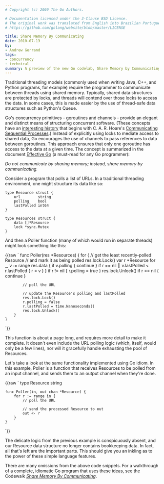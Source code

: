```yaml
---
# Copyright (c) 2009 The Go Authors.

# Documentation licensed under the 3-Clause BSD License.
# The original work was translated from English into Brazilian Portuguese.
# https://github.com/golang/website/blob/master/LICENSE

title: Share Memory By Communicating
date: 2010-07-13
by:
- Andrew Gerrand
tags:
- concurrency
- technical
summary: A preview of the new Go codelab, Share Memory by Communicating.
---
```



Traditional threading models (commonly used when writing Java,
C++, and Python programs, for example) require the programmer to communicate
between threads using shared memory.
Typically, shared data structures are protected by locks,
and threads will contend over those locks to access the data.
In some cases, this is made easier by the use of thread-safe data structures
such as Python's Queue.

Go's concurrency primitives - goroutines and channels - provide an elegant
and distinct means of structuring concurrent software.
(These concepts have an [interesting history](https://swtch.com/~rsc/thread/) that begins with C.
A. R. Hoare's [Communicating Sequential Processes](http://www.usingcsp.com/).)
Instead of explicitly using locks to mediate access to shared data,
Go encourages the use of channels to pass references to data between goroutines.
This approach ensures that only one goroutine has access to the data at a given time.
The concept is summarized in the document [Effective Go](/doc/effective_go.html)
(a must-read for any Go programmer):

_Do not communicate by sharing memory; instead, share memory by communicating._

Consider a program that polls a list of URLs.
In a traditional threading environment, one might structure its data like so:

	type Resource struct {
	    url        string
	    polling    bool
	    lastPolled int64
	}

	type Resources struct {
	    data []*Resource
	    lock *sync.Mutex
	}

And then a Poller function (many of which would run in separate threads) might look something like this:

{{raw `
	func Poller(res *Resources) {
	    for {
	        // get the least recently-polled Resource
	        // and mark it as being polled
	        res.lock.Lock()
	        var r *Resource
	        for _, v := range res.data {
	            if v.polling {
	                continue
	            }
	            if r == nil || v.lastPolled < r.lastPolled {
	                r = v
	            }
	        }
	        if r != nil {
	            r.polling = true
	        }
	        res.lock.Unlock()
	        if r == nil {
	            continue
	        }

	        // poll the URL

	        // update the Resource's polling and lastPolled
	        res.lock.Lock()
	        r.polling = false
	        r.lastPolled = time.Nanoseconds()
	        res.lock.Unlock()
	    }
	}
`}}

This function is about a page long, and requires more detail to make it complete.
It doesn't even include the URL polling logic (which,
itself, would only be a few lines), nor will it gracefully handle exhausting
the pool of Resources.

Let's take a look at the same functionality implemented using Go idiom.
In this example, Poller is a function that receives Resources to be polled
from an input channel,
and sends them to an output channel when they're done.

{{raw `
	type Resource string

	func Poller(in, out chan *Resource) {
	    for r := range in {
	        // poll the URL

	        // send the processed Resource to out
	        out <- r
	    }
	}
`}}

The delicate logic from the previous example is conspicuously absent,
and our Resource data structure no longer contains bookkeeping data.
In fact, all that's left are the important parts.
This should give you an inkling as to the power of these simple language features.

There are many omissions from the above code snippets.
For a walkthrough of a complete, idiomatic Go program that uses these ideas,
see the Codewalk [_Share Memory By Communicating_](/doc/codewalk/sharemem/).
